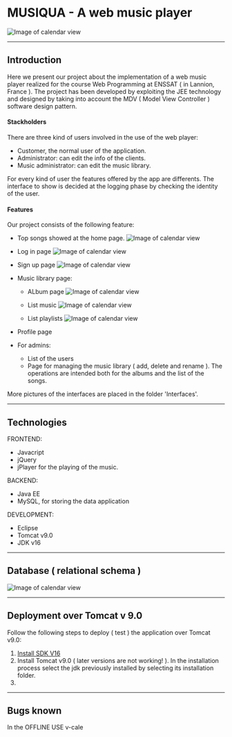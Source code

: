 # MUSIQUA - A web music player

 ![Image of calendar view](https://github.com/AAsmaou/ProjetJEETeam01/blob/main/Interfaces/home.png)
 
---

## Introduction

Here we present our project about the implementation of a web music player realized for the course Web Programming at ENSSAT ( in Lannion, France ). The project has been developed by exploiting the JEE technology and designed by taking into account the MDV ( Model View Controller ) software design pattern.

#### Stackholders
There are three kind of users involved in the use of the web player:
* Customer, the normal user of the application. 
* Administrator: can edit the info of the clients.
* Music administrator: can edit the music library.

For every kind of user the features offered by the app are differents. The interface to show is decided at the logging phase by checking the identity of the user. 

#### Features
Our project consists of the following feature:
* Top songs showed at the home page.
![Image of calendar view](https://github.com/AAsmaou/ProjetJEETeam01/blob/main/Interfaces/topsongs.png)
* Log in page
  ![Image of calendar view]( https://github.com/AAsmaou/ProjetJEETeam01/blob/main/Interfaces/login.png)
* Sign up page
 ![Image of calendar view](https://github.com/AAsmaou/ProjetJEETeam01/blob/main/Interfaces/signup.png)
* Music library page:
  * ALbum page
  ![Image of calendar view](https://github.com/AAsmaou/ProjetJEETeam01/blob/main/Interfaces/Client%20interface/albumClient.png)
  
   * List music
   ![Image of calendar view](https://github.com/AAsmaou/ProjetJEETeam01/blob/main/Interfaces/Client%20interface/listmusicClient.png)
 
   * List playlists
    ![Image of calendar view](https://github.com/AAsmaou/ProjetJEETeam01/blob/main/Interfaces/Client%20interface/myplaylistClient.png)
    
* Profile page
* For admins:
  * List of the users
  * Page for managing the music library ( add, delete and rename ). The operations are intended both for the albums and the list of the songs. 

More pictures of the interfaces are placed in the folder 'Interfaces'.


---

## Technologies
FRONTEND:
* Javacript
* jQuery
* jPlayer for the playing of the music. 

BACKEND:
* Java EE
* MySQL, for storing the data application

DEVELOPMENT:
* Eclipse
* Tomcat v9.0
* JDK v16

---


## Database ( relational schema )
![Image of calendar view](https://github.com/AAsmaou/ProjetJEETeam01/blob/main/DBB/relational%20diagram.png)


---

## Deployment over Tomcat v 9.0
Follow the following steps to deploy ( test ) the application over Tomcat v9.0:
1. [Install SDK V16](https://www.oracle.com/java/technologies/javase-jdk16-downloads.html)
2. Install Tomcat v9.0 ( later versions are not working! ). In the installation process select the jdk previously installed by selecting its installation folder.
3. 


---

## Bugs known

In the OFFLINE USE v-cale
